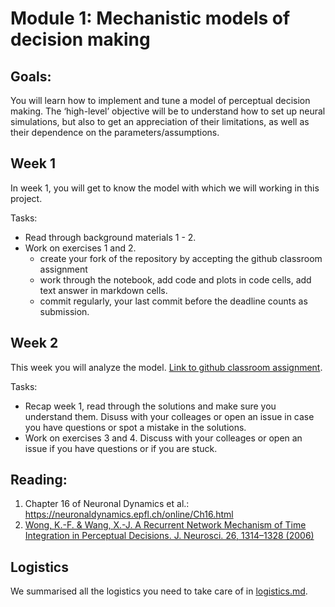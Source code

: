 # Module 1: Mechanistic models of decision making

## Goals: 
You will learn how to implement and tune a model of perceptual decision making.
The ‘high-level’ objective will be to understand how to set up neural simulations, but also to get an appreciation of their limitations, as well as their dependence on the parameters/assumptions.

## Week 1 
In week 1, you will get to know the model with which we will working in this project.

Tasks: 
- Read through background materials 1 - 2.
- Work on exercises 1 and 2. 
  - create your fork of the repository by accepting the github classroom assignment
  - work through the notebook, add code and plots in code cells, add text answer in markdown cells. 
  - commit regularly, your last commit before the deadline counts as submission.
  
## Week 2
This week you will analyze the model. [Link to github classroom assignment](https://classroom.github.com/g/ElrkUTfR).

Tasks: 
  - Recap week 1, read through the solutions and make sure you understand them. Disuss with your colleages or open an issue in case you have questions or spot a mistake in the solutions. 
  - Work on exercises 3 and 4. Discuss with your colleages or open an issue if you have questions or if you are stuck.

## Reading:
1) Chapter 16 of Neuronal Dynamics et al.: https://neuronaldynamics.epfl.ch/online/Ch16.html
2) [Wong, K.-F. & Wang, X.-J. A Recurrent Network Mechanism of Time Integration in Perceptual Decisions. J. Neurosci. 26, 1314–1328 (2006)](https://www.jneurosci.org/content/26/4/1314)

## Logistics 
We summarised all the logistics you need to take care of in [logistics.md](./logistics.md). 
